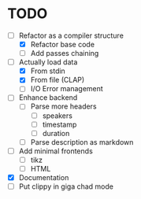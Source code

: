 # TODO

- [ ] Refactor as a compiler structure
	- [x] Refactor base code
	- [ ] Add passes chaining
- [ ] Actually load data
	- [x] From stdin
	- [x] From file (CLAP)
	- [ ] I/O Error management
- [ ] Enhance backend
	- [ ] Parse more headers
		- [ ] speakers
		- [ ] timestamp
		- [ ] duration
	- [ ] Parse description as markdown
- [ ] Add minimal frontends
	- [ ] tikz
	- [ ] HTML
- [x] Documentation
- [ ] Put clippy in giga chad mode
